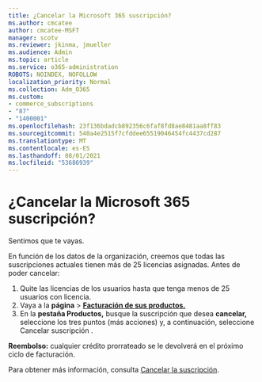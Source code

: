 ```yaml
---
title: ¿Cancelar la Microsoft 365 suscripción?
ms.author: cmcatee
author: cmcatee-MSFT
manager: scotv
ms.reviewer: jkinma, jmueller
ms.audience: Admin
ms.topic: article
ms.service: o365-administration
ROBOTS: NOINDEX, NOFOLLOW
localization_priority: Normal
ms.collection: Adm_O365
ms.custom:
- commerce_subscriptions
- "87"
- "1400001"
ms.openlocfilehash: 23f136bdadcb892356c6faf8fd8ae8481aa8ff83
ms.sourcegitcommit: 540a4e2515f7cfddee65519046454fc4437cd287
ms.translationtype: MT
ms.contentlocale: es-ES
ms.lasthandoff: 08/01/2021
ms.locfileid: "53686939"
---
```

# <a name="canceling-your-microsoft-365-subscription"></a>¿Cancelar la Microsoft 365 suscripción?

Sentimos que te vayas.
  
En función de los datos de la organización, creemos que todas las suscripciones actuales tienen más de 25 licencias asignadas. Antes de poder cancelar:

1. Quite las licencias de los usuarios hasta que tenga menos de 25 usuarios con licencia.
2. Vaya a la **página** \> **[Facturación de sus productos.](https://go.microsoft.com/fwlink/p/?linkid=842054)**
3. En la **pestaña Productos,** busque la suscripción que desea **cancelar,** seleccione los tres puntos (más acciones) y, a continuación, seleccione Cancelar suscripción .

**Reembolso:** cualquier crédito prorrateado se le devolverá en el próximo ciclo de facturación.

Para obtener más información, consulta [Cancelar la suscripción](/microsoft-365/commerce/subscriptions/cancel-your-subscription).